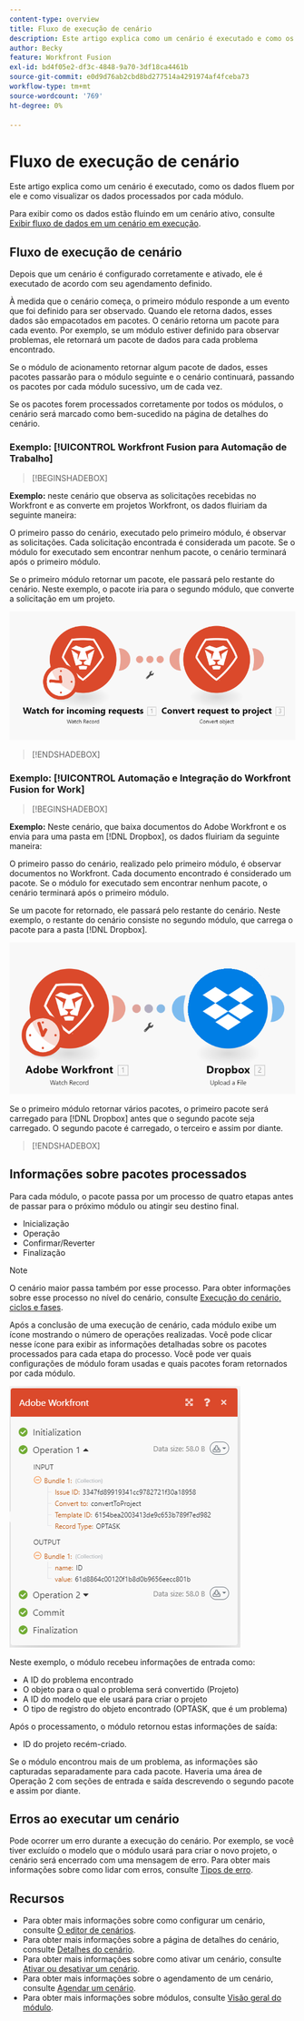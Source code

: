 ```yaml
---
content-type: overview
title: Fluxo de execução de cenário
description: Este artigo explica como um cenário é executado e como os dados fluem por ele. Ele também explica onde você pode encontrar informações sobre os dados processados e como lê-los.
author: Becky
feature: Workfront Fusion
exl-id: bd4f05e2-df3c-4848-9a70-3df18ca4461b
source-git-commit: e0d9d76ab2cbd8bd277514a4291974af4fceba73
workflow-type: tm+mt
source-wordcount: '769'
ht-degree: 0%

---
```


# Fluxo de execução de cenário

Este artigo explica como um cenário é executado, como os dados fluem por ele e como visualizar os dados processados por cada módulo.

Para exibir como os dados estão fluindo em um cenário ativo, consulte [Exibir fluxo de dados em um cenário em execução](/help/workfront-fusion/manage-scenarios/view-scenario-data-flow.md).

## Fluxo de execução de cenário

Depois que um cenário é configurado corretamente e ativado, ele é executado de acordo com seu agendamento definido.

À medida que o cenário começa, o primeiro módulo responde a um evento que foi definido para ser observado. Quando ele retorna dados, esses dados são empacotados em pacotes. O cenário retorna um pacote para cada evento. Por exemplo, se um módulo estiver definido para observar problemas, ele retornará um pacote de dados para cada problema encontrado.

Se o módulo de acionamento retornar algum pacote de dados, esses pacotes passarão para o módulo seguinte e o cenário continuará, passando os pacotes por cada módulo sucessivo, um de cada vez.

Se os pacotes forem processados corretamente por todos os módulos, o cenário será marcado como bem-sucedido na página de detalhes do cenário.

### Exemplo: [!UICONTROL Workfront Fusion para Automação de Trabalho]

>[!BEGINSHADEBOX]

**Exemplo:** neste cenário que observa as solicitações recebidas no Workfront e as converte em projetos Workfront, os dados fluiriam da seguinte maneira:

O primeiro passo do cenário, executado pelo primeiro módulo, é observar as solicitações. Cada solicitação encontrada é considerada um pacote. Se o módulo for executado sem encontrar nenhum pacote, o cenário terminará após o primeiro módulo.

Se o primeiro módulo retornar um pacote, ele passará pelo restante do cenário. Neste exemplo, o pacote iria para o segundo módulo, que converte a solicitação em um projeto.

![Fluxo de execução do cenário do Workfront](assets/example-execution-flow-wf-only.png)

>[!ENDSHADEBOX]

### Exemplo: [!UICONTROL Automação e Integração do Workfront Fusion for Work]

>[!BEGINSHADEBOX]

**Exemplo:** Neste cenário, que baixa documentos do Adobe Workfront e os envia para uma pasta em [!DNL Dropbox], os dados fluiriam da seguinte maneira:

O primeiro passo do cenário, realizado pelo primeiro módulo, é observar documentos no Workfront. Cada documento encontrado é considerado um pacote. Se o módulo for executado sem encontrar nenhum pacote, o cenário terminará após o primeiro módulo.

Se um pacote for retornado, ele passará pelo restante do cenário. Neste exemplo, o restante do cenário consiste no segundo módulo, que carrega o pacote para a pasta [!DNL Dropbox].

![Fluxo de execução do cenário de integração](assets/example-execution-flow-wf-dropbox.png)

Se o primeiro módulo retornar vários pacotes, o primeiro pacote será carregado para [!DNL Dropbox] antes que o segundo pacote seja carregado. O segundo pacote é carregado, o terceiro e assim por diante.

>[!ENDSHADEBOX]

## Informações sobre pacotes processados

Para cada módulo, o pacote passa por um processo de quatro etapas antes de passar para o próximo módulo ou atingir seu destino final.

* Inicialização
* Operação
* Confirmar/Reverter
* Finalização

>[!NOTE]
>
>O cenário maior passa também por esse processo. Para obter informações sobre esse processo no nível do cenário, consulte [Execução do cenário, ciclos e fases](/help/workfront-fusion/references/scenarios/scenario-execution-cycles-phases.md).

Após a conclusão de uma execução de cenário, cada módulo exibe um ícone mostrando o número de operações realizadas. Você pode clicar nesse ícone para exibir as informações detalhadas sobre os pacotes processados para cada etapa do processo. Você pode ver quais configurações de módulo foram usadas e quais pacotes foram retornados por cada módulo.

![Pacotes processados](assets/Info-processed-bundles.png)

Neste exemplo, o módulo recebeu informações de entrada como:

* A ID do problema encontrado
* O objeto para o qual o problema será convertido (Projeto)
* A ID do modelo que ele usará para criar o projeto
* O tipo de registro do objeto encontrado (OPTASK, que é um problema)

Após o processamento, o módulo retornou estas informações de saída:

* ID do projeto recém-criado.

Se o módulo encontrou mais de um problema, as informações são capturadas separadamente para cada pacote. Haveria uma área de Operação 2 com seções de entrada e saída descrevendo o segundo pacote e assim por diante.

## Erros ao executar um cenário

Pode ocorrer um erro durante a execução do cenário. Por exemplo, se você tiver excluído o modelo que o módulo usará para criar o novo projeto, o cenário será encerrado com uma mensagem de erro. Para obter mais informações sobre como lidar com erros, consulte [Tipos de erro](/help/workfront-fusion/references/errors/error-processing.md).

## Recursos

* Para obter mais informações sobre como configurar um cenário, consulte [O editor de cenários](/help/workfront-fusion/get-started-with-fusion/navigate-fusion/scenario-editor.md).
* Para obter mais informações sobre a página de detalhes do cenário, consulte [Detalhes do cenário](/help/workfront-fusion/get-started-with-fusion/navigate-fusion/scenario-details.md).
* Para obter mais informações sobre como ativar um cenário, consulte [Ativar ou desativar um cenário](/help/workfront-fusion/manage-scenarios/activate-deactivate-scenarios.md).
* Para obter mais informações sobre o agendamento de um cenário, consulte [Agendar um cenário](/help/workfront-fusion/create-scenarios/config-scenarios-settings/schedule-a-scenario.md).
* Para obter mais informações sobre módulos, consulte [Visão geral do módulo](/help/workfront-fusion/get-started-with-fusion/understand-fusion/module-overview.md).
